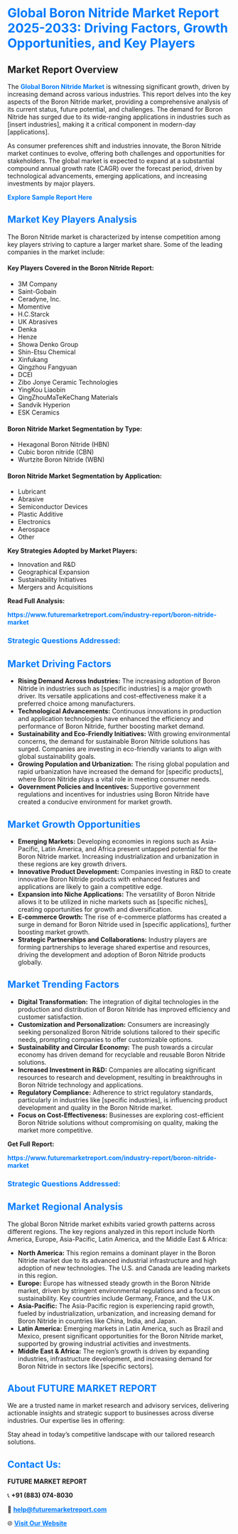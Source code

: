 <h1 style="color: #007BFF;">Global Boron Nitride Market Report 2025-2033: Driving Factors, Growth Opportunities, and Key Players</h1>

<section id="overview">
<h2>Market Report Overview</h2>
<p>The <a href="https://www.futuremarketreport.com/industry-report/boron-nitride-market" style="color: #007BFF; text-decoration: none;"><strong>Global Boron Nitride Market</strong></a> is witnessing significant growth, driven by increasing demand across various industries. This report delves into the key aspects of the Boron Nitride market, providing a comprehensive analysis of its current status, future potential, and challenges. The demand for Boron Nitride has surged due to its wide-ranging applications in industries such as [insert industries], making it a critical component in modern-day [applications].</p>
<p>As consumer preferences shift and industries innovate, the Boron Nitride market continues to evolve, offering both challenges and opportunities for stakeholders. The global market is expected to expand at a substantial compound annual growth rate (CAGR) over the forecast period, driven by technological advancements, emerging applications, and increasing investments by major players.</p>
</section>

<section id="overview">
<p><a href="https://www.futuremarketreport.com/request-sample/reportId=60002" style="color: #007BFF; text-decoration: none;"><strong>Explore Sample Report Here</strong></a></p>
</section>

<section id="key-players">
<h2 style="color: #007BFF;">Market Key Players Analysis</h2>
<p>The Boron Nitride market is characterized by intense competition among key players striving to capture a larger market share. Some of the leading companies in the market include:</p>
<h4>Key Players Covered in the Boron Nitride Report:</h4>
<ul><li>3M Company</li><li>Saint-Gobain</li><li>Ceradyne, Inc.</li><li>Momentive</li><li>H.C.Starck</li><li>UK Abrasives</li><li>Denka</li><li>Henze</li><li>Showa Denko Group</li><li>Shin-Etsu Chemical</li><li>Xinfukang</li><li>Qingzhou Fangyuan</li><li>DCEI</li><li>Zibo Jonye Ceramic Technologies</li><li>YingKou Liaobin</li><li>QingZhouMaTeKeChang Materials</li><li>Sandvik Hyperion</li><li>ESK Ceramics</li></ul>
<h4>Boron Nitride Market Segmentation by Type:</h4>
<ul><li>Hexagonal Boron Nitride (HBN)</li><li>Cubic boron nitride (CBN)</li><li>Wurtzite Boron Nitride (WBN)</li></ul>

<h4>Boron Nitride Market Segmentation by Application:</h4>
<ul><li>Lubricant</li><li>Abrasive</li><li>Semiconductor Devices</li><li>Plastic Additive</li><li>Electronics</li><li>Aerospace</li><li>Other</li></ul>
<p><strong>Key Strategies Adopted by Market Players:</strong></p>
<ul>
<li>Innovation and R&D</li>
<li>Geographical Expansion</li>
<li>Sustainability Initiatives</li>
<li>Mergers and Acquisitions</li>
</ul>
</section>

<section>
<p><strong>Read Full Analysis: </strong></p><a href="https://www.futuremarketreport.com/industry-report/boron-nitride-market" style="color: #007BFF; text-decoration: none;"><strong>https://www.futuremarketreport.com/industry-report/boron-nitride-market</strong></a>
<h3 style="color: #007BFF;">Strategic Questions Addressed:</h3>
</section>

<section id="driving-factors">
<h2 style="color: #007BFF;">Market Driving Factors</h2>
<ul>
<li><strong>Rising Demand Across Industries:</strong> The increasing adoption of Boron Nitride in industries such as [specific industries] is a major growth driver. Its versatile applications and cost-effectiveness make it a preferred choice among manufacturers.</li>
<li><strong>Technological Advancements:</strong> Continuous innovations in production and application technologies have enhanced the efficiency and performance of Boron Nitride, further boosting market demand.</li>
<li><strong>Sustainability and Eco-Friendly Initiatives:</strong> With growing environmental concerns, the demand for sustainable Boron Nitride solutions has surged. Companies are investing in eco-friendly variants to align with global sustainability goals.</li>
<li><strong>Growing Population and Urbanization:</strong> The rising global population and rapid urbanization have increased the demand for [specific products], where Boron Nitride plays a vital role in meeting consumer needs.</li>
<li><strong>Government Policies and Incentives:</strong> Supportive government regulations and incentives for industries using Boron Nitride have created a conducive environment for market growth.</li>
</ul>
</section>

<section id="growth-opportunities">
<h2 style="color: #007BFF;">Market Growth Opportunities</h2>
<ul>
<li><strong>Emerging Markets:</strong> Developing economies in regions such as Asia-Pacific, Latin America, and Africa present untapped potential for the Boron Nitride market. Increasing industrialization and urbanization in these regions are key growth drivers.</li>
<li><strong>Innovative Product Development:</strong> Companies investing in R&D to create innovative Boron Nitride products with enhanced features and applications are likely to gain a competitive edge.</li>
<li><strong>Expansion into Niche Applications:</strong> The versatility of Boron Nitride allows it to be utilized in niche markets such as [specific niches], creating opportunities for growth and diversification.</li>
<li><strong>E-commerce Growth:</strong> The rise of e-commerce platforms has created a surge in demand for Boron Nitride used in [specific applications], further boosting market growth.</li>
<li><strong>Strategic Partnerships and Collaborations:</strong> Industry players are forming partnerships to leverage shared expertise and resources, driving the development and adoption of Boron Nitride products globally.</li>
</ul>
</section>

<section id="trending-factors">
<h2 style="color: #007BFF;">Market Trending Factors</h2>
<ul>
<li><strong>Digital Transformation:</strong> The integration of digital technologies in the production and distribution of Boron Nitride has improved efficiency and customer satisfaction.</li>
<li><strong>Customization and Personalization:</strong> Consumers are increasingly seeking personalized Boron Nitride solutions tailored to their specific needs, prompting companies to offer customizable options.</li>
<li><strong>Sustainability and Circular Economy:</strong> The push towards a circular economy has driven demand for recyclable and reusable Boron Nitride solutions.</li>
<li><strong>Increased Investment in R&D:</strong> Companies are allocating significant resources to research and development, resulting in breakthroughs in Boron Nitride technology and applications.</li>
<li><strong>Regulatory Compliance:</strong> Adherence to strict regulatory standards, particularly in industries like [specific industries], is influencing product development and quality in the Boron Nitride market.</li>
<li><strong>Focus on Cost-Effectiveness:</strong> Businesses are exploring cost-efficient Boron Nitride solutions without compromising on quality, making the market more competitive.</li>
</ul>
</section>

<section>
<p><strong>Get Full Report: </strong></p><a href="https://www.futuremarketreport.com/industry-report/boron-nitride-market" style="color: #007BFF; text-decoration: none;"><strong>https://www.futuremarketreport.com/industry-report/boron-nitride-market</strong></a>
<h3 style="color: #007BFF;">Strategic Questions Addressed:</h3>
</section>


<section id="regional-analysis">
<h2 style="color: #007BFF;">Market Regional Analysis</h2>
<p>The global Boron Nitride market exhibits varied growth patterns across different regions. The key regions analyzed in this report include North America, Europe, Asia-Pacific, Latin America, and the Middle East & Africa:</p>
<ul>
<li><strong>North America:</strong> This region remains a dominant player in the Boron Nitride market due to its advanced industrial infrastructure and high adoption of new technologies. The U.S. and Canada are leading markets in this region.</li>
<li><strong>Europe:</strong> Europe has witnessed steady growth in the Boron Nitride market, driven by stringent environmental regulations and a focus on sustainability. Key countries include Germany, France, and the U.K.</li>
<li><strong>Asia-Pacific:</strong> The Asia-Pacific region is experiencing rapid growth, fueled by industrialization, urbanization, and increasing demand for Boron Nitride in countries like China, India, and Japan.</li>
<li><strong>Latin America:</strong> Emerging markets in Latin America, such as Brazil and Mexico, present significant opportunities for the Boron Nitride market, supported by growing industrial activities and investments.</li>
<li><strong>Middle East & Africa:</strong> The region’s growth is driven by expanding industries, infrastructure development, and increasing demand for Boron Nitride in sectors like [specific sectors].</li>
</ul>
</section>

<footer>
<h2 style="color: #007BFF;">About FUTURE MARKET REPORT</h2>
<p>We are a trusted name in market research and advisory services, delivering actionable insights and strategic support to businesses across diverse industries. Our expertise lies in offering:</p>

<p>Stay ahead in today’s competitive landscape with our tailored research solutions.</p>

<h2 style="color: #007BFF;">Contact Us:</h2>
<p><strong>FUTURE MARKET REPORT</strong></p>
<p>📞 <strong>+91 (883) 074-8030</strong></p>
<p>📧 <strong><a href="mailto:help@futuremarketreport.com" style="color: #007BFF;">help@futuremarketreport.com</a></strong></p>
<p>🌐 <strong><a href="https://www.futuremarketreport.com/" style="color: #007BFF;">Visit Our Website</a></strong></p>
</footer>